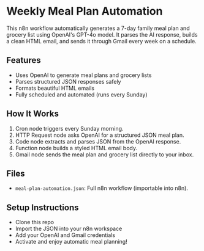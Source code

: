 # Weekly Meal Plan Automation

This n8n workflow automatically generates a 7-day family meal plan and grocery list using OpenAI's GPT-4o model. It parses the AI response, builds a clean HTML email, and sends it through Gmail every week on a schedule.

## Features
- Uses OpenAI to generate meal plans and grocery lists
- Parses structured JSON responses safely
- Formats beautiful HTML emails
- Fully scheduled and automated (runs every Sunday)

## How It Works
1. Cron node triggers every Sunday morning.
2. HTTP Request node asks OpenAI for a structured JSON meal plan.
3. Code node extracts and parses JSON from the OpenAI response.
4. Function node builds a styled HTML email body.
5. Gmail node sends the meal plan and grocery list directly to your inbox.

## Files
- `meal-plan-automation.json`: Full n8n workflow (importable into n8n).

## Setup Instructions
- Clone this repo
- Import the JSON into your n8n workspace
- Add your OpenAI and Gmail credentials
- Activate and enjoy automatic meal planning!

